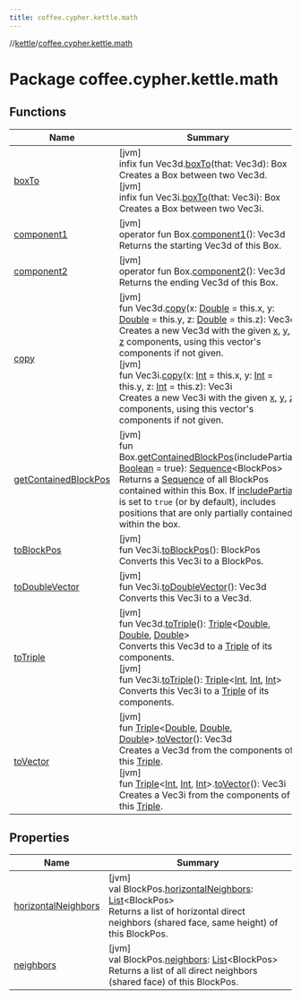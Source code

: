 ```yaml
---
title: coffee.cypher.kettle.math
---
```

//[kettle](../../index.html)/[coffee.cypher.kettle.math](index.html)



# Package coffee.cypher.kettle.math



## Functions


| Name | Summary |
|---|---|
| [boxTo](box-to.html) | [jvm]<br>infix fun Vec3d.[boxTo](box-to.html)(that: Vec3d): Box<br>Creates a Box between two Vec3d.<br>[jvm]<br>infix fun Vec3i.[boxTo](box-to.html)(that: Vec3i): Box<br>Creates a Box between two Vec3i. |
| [component1](component1.html) | [jvm]<br>operator fun Box.[component1](component1.html)(): Vec3d<br>Returns the starting Vec3d of this Box. |
| [component2](component2.html) | [jvm]<br>operator fun Box.[component2](component2.html)(): Vec3d<br>Returns the ending Vec3d of this Box. |
| [copy](copy.html) | [jvm]<br>fun Vec3d.[copy](copy.html)(x: [Double](https://kotlinlang.org/api/latest/jvm/stdlib/kotlin/-double/index.html) = this.x, y: [Double](https://kotlinlang.org/api/latest/jvm/stdlib/kotlin/-double/index.html) = this.y, z: [Double](https://kotlinlang.org/api/latest/jvm/stdlib/kotlin/-double/index.html) = this.z): Vec3d<br>Creates a new Vec3d with the given [x](copy.html), [y](copy.html), [z](copy.html) components, using this vector's components if not given.<br>[jvm]<br>fun Vec3i.[copy](copy.html)(x: [Int](https://kotlinlang.org/api/latest/jvm/stdlib/kotlin/-int/index.html) = this.x, y: [Int](https://kotlinlang.org/api/latest/jvm/stdlib/kotlin/-int/index.html) = this.y, z: [Int](https://kotlinlang.org/api/latest/jvm/stdlib/kotlin/-int/index.html) = this.z): Vec3i<br>Creates a new Vec3i with the given [x](copy.html), [y](copy.html), [z](copy.html) components, using this vector's components if not given. |
| [getContainedBlockPos](get-contained-block-pos.html) | [jvm]<br>fun Box.[getContainedBlockPos](get-contained-block-pos.html)(includePartial: [Boolean](https://kotlinlang.org/api/latest/jvm/stdlib/kotlin/-boolean/index.html) = true): [Sequence](https://kotlinlang.org/api/latest/jvm/stdlib/kotlin.sequences/-sequence/index.html)&lt;BlockPos&gt;<br>Returns a [Sequence](https://kotlinlang.org/api/latest/jvm/stdlib/kotlin.sequences/-sequence/index.html) of all BlockPos contained within this Box. If [includePartial](get-contained-block-pos.html) is set to `true` (or by default), includes positions that are only partially contained within the box. |
| [toBlockPos](to-block-pos.html) | [jvm]<br>fun Vec3i.[toBlockPos](to-block-pos.html)(): BlockPos<br>Converts this Vec3i to a BlockPos. |
| [toDoubleVector](to-double-vector.html) | [jvm]<br>fun Vec3i.[toDoubleVector](to-double-vector.html)(): Vec3d<br>Converts this Vec3i to a Vec3d. |
| [toTriple](to-triple.html) | [jvm]<br>fun Vec3d.[toTriple](to-triple.html)(): [Triple](https://kotlinlang.org/api/latest/jvm/stdlib/kotlin/-triple/index.html)&lt;[Double](https://kotlinlang.org/api/latest/jvm/stdlib/kotlin/-double/index.html), [Double](https://kotlinlang.org/api/latest/jvm/stdlib/kotlin/-double/index.html), [Double](https://kotlinlang.org/api/latest/jvm/stdlib/kotlin/-double/index.html)&gt;<br>Converts this Vec3d to a [Triple](https://kotlinlang.org/api/latest/jvm/stdlib/kotlin/-triple/index.html) of its components.<br>[jvm]<br>fun Vec3i.[toTriple](to-triple.html)(): [Triple](https://kotlinlang.org/api/latest/jvm/stdlib/kotlin/-triple/index.html)&lt;[Int](https://kotlinlang.org/api/latest/jvm/stdlib/kotlin/-int/index.html), [Int](https://kotlinlang.org/api/latest/jvm/stdlib/kotlin/-int/index.html), [Int](https://kotlinlang.org/api/latest/jvm/stdlib/kotlin/-int/index.html)&gt;<br>Converts this Vec3i to a [Triple](https://kotlinlang.org/api/latest/jvm/stdlib/kotlin/-triple/index.html) of its components. |
| [toVector](to-vector.html) | [jvm]<br>fun [Triple](https://kotlinlang.org/api/latest/jvm/stdlib/kotlin/-triple/index.html)&lt;[Double](https://kotlinlang.org/api/latest/jvm/stdlib/kotlin/-double/index.html), [Double](https://kotlinlang.org/api/latest/jvm/stdlib/kotlin/-double/index.html), [Double](https://kotlinlang.org/api/latest/jvm/stdlib/kotlin/-double/index.html)&gt;.[toVector](to-vector.html)(): Vec3d<br>Creates a Vec3d from the components of this [Triple](https://kotlinlang.org/api/latest/jvm/stdlib/kotlin/-triple/index.html).<br>[jvm]<br>fun [Triple](https://kotlinlang.org/api/latest/jvm/stdlib/kotlin/-triple/index.html)&lt;[Int](https://kotlinlang.org/api/latest/jvm/stdlib/kotlin/-int/index.html), [Int](https://kotlinlang.org/api/latest/jvm/stdlib/kotlin/-int/index.html), [Int](https://kotlinlang.org/api/latest/jvm/stdlib/kotlin/-int/index.html)&gt;.[toVector](to-vector.html)(): Vec3i<br>Creates a Vec3i from the components of this [Triple](https://kotlinlang.org/api/latest/jvm/stdlib/kotlin/-triple/index.html). |


## Properties


| Name | Summary |
|---|---|
| [horizontalNeighbors](horizontal-neighbors.html) | [jvm]<br>val BlockPos.[horizontalNeighbors](horizontal-neighbors.html): [List](https://kotlinlang.org/api/latest/jvm/stdlib/kotlin.collections/-list/index.html)&lt;BlockPos&gt;<br>Returns a list of horizontal direct neighbors (shared face, same height) of this BlockPos. |
| [neighbors](neighbors.html) | [jvm]<br>val BlockPos.[neighbors](neighbors.html): [List](https://kotlinlang.org/api/latest/jvm/stdlib/kotlin.collections/-list/index.html)&lt;BlockPos&gt;<br>Returns a list of all direct neighbors (shared face) of this BlockPos. |

